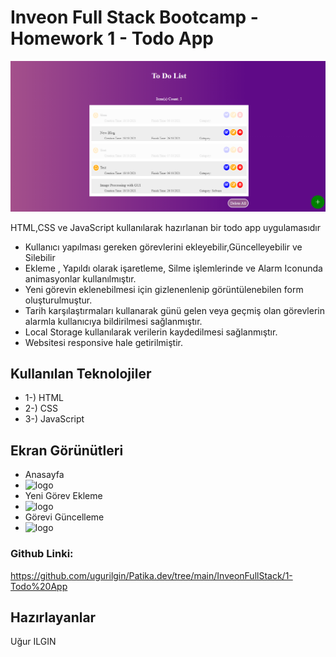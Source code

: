 # Inveon Full Stack Bootcamp - Homework 1 - Todo App 
![logo](/img/TodoApp/1.png)

HTML,CSS ve JavaScript  kullanılarak hazırlanan bir todo app uygulamasıdır 
* Kullanıcı yapılması gereken görevlerini ekleyebilir,Güncelleyebilir ve Silebilir
* Ekleme , Yapıldı olarak işaretleme, Silme işlemlerinde ve Alarm Iconunda animasyonlar kullanılmıştır.
* Yeni görevin eklenebilmesi için gizlenenlenip görüntülenebilen form oluşturulmuştur.
* Tarih karşılaştırmaları kullanarak günü gelen veya geçmiş olan görevlerin alarmla kullanıcıya bildirilmesi sağlanmıştır.
* Local Storage kullanılarak verilerin kaydedilmesi sağlanmıştır.
* Websitesi responsive hale getirilmiştir.
## Kullanılan Teknolojiler
* 1-) HTML
* 2-) CSS
* 3-) JavaScript 



## Ekran Görünütleri
* Anasayfa
* ![logo](/img/TodoApp/1.jpg)
* Yeni Görev Ekleme 
* ![logo](/img/TodoApp/2.jpg)
* Görevi Güncelleme
* ![logo](/img/TodoApp/3.jpg)
### Github Linki:
https://github.com/ugurilgin/Patika.dev/tree/main/InveonFullStack/1-Todo%20App
## Hazırlayanlar
Uğur ILGIN


